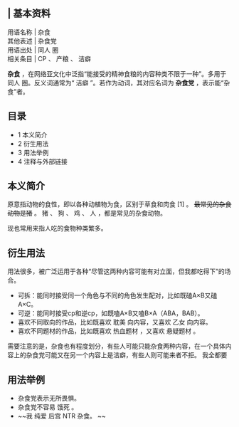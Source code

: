 |  **基本资料**  
---  
用语名称  |  杂食   
其他表述  |  杂食党   
用语出处  |  同人  圈   
相关条目  |  CP  、  产粮  、  洁癖   
  
**杂食** ，在网络亚文化中泛指“能接受的精神食粮的内容种类不限于一种”。多用于  同人  圈。反义词通常为“  洁癖  ”。若作为动词，其对应名词为
**杂食党** ，表示能“杂食”者。

##  目录

  * 1  本义简介 
  * 2  衍生用法 
  * 3  用法举例 
  * 4  注释与外部链接 

##  本义简介

原意指动物的食性，即以各种动植物为食，区别于草食和肉食  [1]  。 ~~最常见的杂食动物是猪~~ 。  猪  、  狗  、  鸡  、  人
，都是常见的杂食动物。

现也常用来指人吃的食物种类繁多。

##  衍生用法

用法很多，被广泛运用于各种“尽管这两种内容可能有对立面，但我都吃得下”的场合。

  * 可拆：能同时接受同一个角色与不同的角色发生配对，比如既磕A×B又磕A×C。 
  * 可逆：能同时接受cp和逆cp，如既嗑A×B又嗑B×A（ABA，BAB）。 
  * 喜欢不同取向的作品，比如既喜欢  耽美  向内容，又喜欢  乙女  向内容。 
  * 喜欢不同题材的作品，比如既喜欢  热血题材  ，又喜欢  悬疑题材  。 

需要注意的是，杂食也有程度划分，有些人可能只能杂食两种内容，在一个具体内容上的杂食党可能又在另一个内容上是洁癖，有些人则可能来者不拒。  我全都要

##  用法举例

  * 杂食党表示无所畏惧。 
  * 杂食党不容易  饿死  。 
  * ~~我 纯爱  后宫  NTR  杂食。 ~~

  